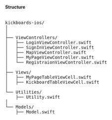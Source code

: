 

#### Structure

<pre>  
kickboards-ios/
│
│
├── ViewControllers/
│   ├── LoginViewController.swift
│   ├── SignInViewController.swift
│   ├── MapViewController.swift
│   ├── MyPageViewController.swift
│   └── RegistraionViewController.swift
│
├── Views/
│   ├── MyPageTableViewCell.swift
│   ├── KickboardTableViewCell.swift
│
└── Utilities/
    ├── Utility.swift
│
└── Models/
    ├── Model.swift
    
</pre>
